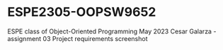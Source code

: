 # ESPE2305-OOPSW9652
ESPE class of Object-Oriented Programming May 2023
Cesar Galarza - assignment 03 Project requirements screenshot
